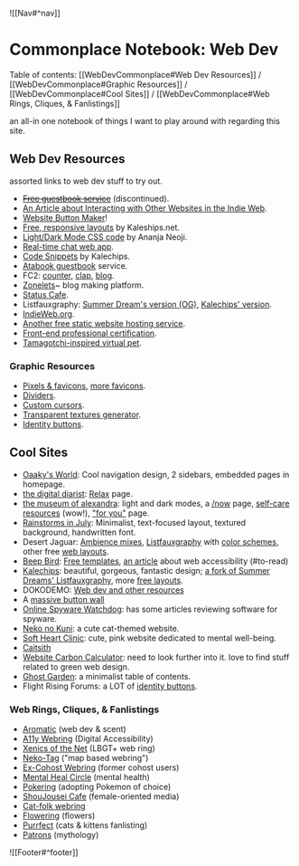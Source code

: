 ![[Nav#^nav]]

# Commonplace Notebook: Web Dev
Table of contents: [[WebDevCommonplace#Web Dev Resources]] / [[WebDevCommonplace#Graphic Resources]] / [[WebDevCommonplace#Cool Sites]] / [[WebDevCommonplace#Web Rings, Cliques, & Fanlistings]]

an all-in one notebook of things I want to play around with regarding this site.

## Web Dev Resources
assorted links to web dev stuff to try out.
- ~~[Free guestbook service](https://www.123guestbook.com/)~~ (discontinued).
- [An Article about Interacting with Other Websites in the Indie Web](https://32bit.cafe/interactingontheweb/).
- [Website Button Maker](https://hekate.neocities.org/)!
- [Free, responsive layouts](https://kalechips.net/projects/layouts) by Kaleships.net.
- [Light/Dark Mode CSS code](https://dev.to/ananyaneogi/create-a-dark-light-mode-switch-with-css-variables-34l8) by Ananja Neoji.
- [Real-time chat web app](https://www.cbox.ws/).
- [Code Snippets](https://kalechips.net/projects/snippets) by Kalechips.
- [Atabook guestbook](https://atabook.org/register) service.
- FC2: [counter](https://counter.fc2.com/en/index.html), [clap](https://clap.fc2.com/en), [blog](https://blog.fc2.com/).
- [Zonelets](https://zonelets.net/)~ blog making platform.
- [Status Cafe](https://status.cafe/).
- Listfauxgraphy: [Summer Dream's version (OG)](https://summerstorms.me/Thoughts/Listfauxgraphy), [Kalechips' version](https://kalechips.net/projects/code/listfauxgraphy).
- [IndieWeb.org](https://indieweb.org/).
- [Another free static website hosting service](https://nekoweb.org/).
- [Front-end professional certification](https://www.freecodecamp.org/learn/2022/responsive-web-design/).
- [Tamagotchi-inspired virtual pet](https://tamanotchi.world/).

### Graphic Resources
- [Pixels & favicons](https://pixels.crd.co/), [more favicons](https://kawaiiness.net/favicons.php).
- [Dividers](https://dividers.crd.co/).
- [Custom cursors](https://www.cursors-4u.com/).
- [Transparent textures generator](https://www.transparenttextures.com/).
- [Identity buttons](https://www.transparenttextures.com/).

## Cool Sites
- [Oaaky's World](https://oaaky.neocities.org/): Cool navigation design, 2 sidebars, embedded pages in homepage.
- [the digital diarist](https://thedigitaldiarist.ca/): [Relax](https://thedigitaldiarist.ca/links/relax) page.
- [the museum of alexandra](https://xandra.cc/): light and dark modes, a [/now](https://xandra.cc/now) page, [self-care resources](https://xandra.cc/zen) (wow!), ["for you"](https://xandra.cc/foryou) page.
- [Rainstorms in July](https://rainstormsinjuly.co/): Minimalist, text-focused layout, textured background, handwritten font.
- Desert Jaguar: [Ambience mixes](https://desertjaguar.casa/Thoughts/Ambient), [Listfauxgraphy](https://desertjaguar.casa/Thoughts/Listfauxgraphy) with [color schemes](https://desertjaguar.casa/Thoughts/ListColors), other free [web layouts](https://desertjaguar.casa/Thoughts/Layouts).
- [Beep Bird](https://www.beepbird.net/): [Free templates](https://www.beepbird.net/freebies/site-templates/website-templates.html), [an article](https://www.beepbird.net/articles/2023-08-20-you-should-care-about-accessibility.html) about web accessibility (#to-read)
- [Kalechips](https://kalechips.net/): beautiful, gorgeous, fantastic design; [a fork of Summer Dreams' Listfauxgraphy](https://kalechips.net/stuff/listography/), more [free layouts](https://kalechips.net/projects/layouts/).
- DOKODEMO: [Web dev and other resources](https://dokode.moe/bookmarks)
- A [massive button wall](https://buttonwall.neocities.org/)
- [Online Spyware Watchdog](https://spyware.neocities.org/): has some articles reviewing software for spyware.
- [Neko no Kuni](https://nekonokuni.neocities.org/): a cute cat-themed website.
- [Soft Heart Clinic](https://softheartclinic.neocities.org/): cute, pink website dedicated to mental well-being.
- [Caitsith](https://caitsith.neocities.org/myhomepage)
- [Website Carbon Calculator](https://www.websitecarbon.com/): need to look further into it. love to find stuff related to green web design.
- [Ghost Garden](https://ghostgarden.neocities.org/): a minimalist table of contents.
- Flight Rising Forums: a LOT of [identity buttons](https://www1.flightrising.com/forums/cc/3078623/1).

### Web Rings, Cliques, & Fanlistings
- [Aromatic](https://aromatic.wings.nu/about.php) (web dev & scent)
- [A11y Webring](https://a11y-webring.club/) (Digital Accessibility)
- [Xenics of the Net](https://xenics.neocities.org/) (LBGT+ web ring)
- [Neko-Tag](https://darkosparko.nekoweb.org/webrings/neko-tag/neko-tag-index.html) ("map based webring")
- [Ex-Cohost Webring](https://cwr.beesbuzz.biz/join/) (former cohost users)
- [Mental Heal Circle](https://softheartclinic.neocities.org/mentalhealcircle) (mental health)
- [Pokering](https://dokode.moe/pokering/) (adopting Pokemon of choice)
- [ShouJousei Cafe](https://angeleyesprings.neocities.org/webring/shoujosei) (female-oriented media)
- [Cat-folk webring](https://snewdraws.net/catfolkwebring)
- [Flowering](https://theflowering.neocities.org/) (flowers)
- [Purrfect](https://theatregirl.net/cats/becomemember.php) (cats & kittens fanlisting)
- [Patrons](https://xandra.cc/patrons/) (mythology)

![[Footer#^footer]]